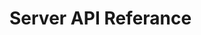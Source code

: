 # Server API Referance

<!-- Load the latest Swagger UI code and style from npm using unpkg.com -->
<script src="https://unpkg.com/swagger-ui-dist@3/swagger-ui-bundle.js"></script>
<link rel="stylesheet" type="text/css" href="https://unpkg.com/swagger-ui-dist@3/swagger-ui.css"/>
<title>My New API</title>

<div id="swagger-ui"></div> <!-- Div to hold the UI component -->
<script>
    window.onload = function () {
        // Begin Swagger UI call region
        const ui = SwaggerUIBundle({
            url: "/api/fsfplink.v1.yaml", //Location of Open API spec in the repo
            dom_id: '#swagger-ui',
            deepLinking: true,
            presets: [
                SwaggerUIBundle.presets.apis,
                SwaggerUIBundle.SwaggerUIStandalonePreset
            ],
            plugins: [
                SwaggerUIBundle.plugins.DownloadUrl
            ],
        })
        window.ui = ui
    }
</script>

